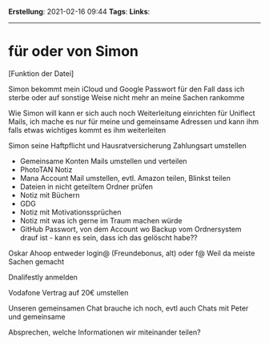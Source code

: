 **Erstellung**: 2021-02-16  09:44
**Tags**:
**Links**:

---
# für oder von Simon
[Funktion der Datei]

      

Simon bekommt mein iCloud und Google Passwort für den Fall dass ich sterbe oder auf sonstige Weise nicht mehr an meine Sachen rankomme

Wie Simon will kann er sich auch noch Weiterleitung einrichten für Uniflect Mails, ich mache es nur für meine und gemeinsame Adressen und kann ihm falls etwas wichtiges kommt es ihm weiterleiten

Simon seine Haftpflicht und Hausratversicherung Zahlungsart umstellen

-   Gemeinsame Konten Mails umstellen und verteilen
-   PhotoTAN Notiz
-   Mana Account Mail umstellen, evtl. Amazon teilen, Blinkst teilen
-   Dateien in nicht geteiltem Ordner prüfen
-   Notiz mit Büchern
-   GDG
-   Notiz mit Motivationssprüchen
-   Notiz mit was ich gerne im Traum machen würde
-   GitHub Passwort, von dem Account wo Backup vom Ordnersystem drauf ist - kann es sein, dass ich das gelöscht habe??

Oskar Ahoop entweder login@ (Freundebonus, alt) oder f@ Weil da meiste Sachen gemacht

Dnalifestly anmelden 

Vodafone Vertrag auf 20€ umstellen

Unseren gemeinsamen Chat brauche ich noch, evtl auch Chats mit Peter und gemeinsame


Absprechen, welche Informationen wir miteinander teilen?